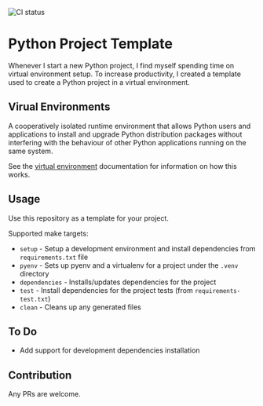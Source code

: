 ![CI status](https://github.com/maximkir/python-venv-template/workflows/CI/badge.svg?branch=master)

# Python Project Template

Whenever I start a new Python project, I find myself spending time on virtual environment setup.
To increase productivity, I created a template used to create a Python project in a virtual environment.

## Virual Environments

A cooperatively isolated runtime environment that allows Python users and applications to install and upgrade Python distribution packages without interfering with the behaviour of other Python applications running on the same system.

See the [virtual environment] documentation for information on how this works.

## Usage

Use this repository as a template for your project.

Supported make targets:

- `setup` - Setup a development environment and install dependencies from `requirements.txt` file
- `pyenv` -  Sets up pyenv and a virtualenv for a project under the `.venv` directory
- `dependencies` - Installs/updates dependencies for the project
- `test` - Install dependencies for the project tests (from `requirements-test.txt`)
- `clean` - Cleans up any generated files


## To Do

- Add support for development dependencies installation

## Contribution

Any PRs are welcome.

[virtual environment]: https://docs.python.org/3/tutorial/venv.html
